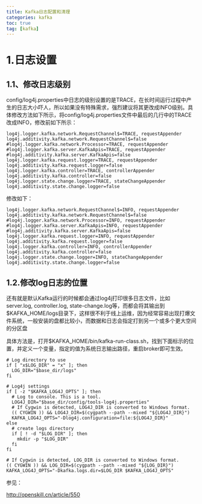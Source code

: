 ```yaml
---
title: Kafka日志配置和清理
categories: kafka   
toc: true  
tag: [kafka]
---
```



# 1.日志设置

## 1.1、修改日志级别


config/log4j.properties中日志的级别设置的是TRACE，在长时间运行过程中产生的日志大小吓人，所以如果没有特殊需求，强烈建议将其更改成INFO级别。具体修改方法如下所示，将config/log4j.properties文件中最后的几行中的TRACE改成INFO，修改前如下所示：


```
log4j.logger.kafka.network.RequestChannel$=TRACE, requestAppender
log4j.additivity.kafka.network.RequestChannel$=false
#log4j.logger.kafka.network.Processor=TRACE, requestAppender
#log4j.logger.kafka.server.KafkaApis=TRACE, requestAppender
#log4j.additivity.kafka.server.KafkaApis=false
log4j.logger.kafka.request.logger=TRACE, requestAppender
log4j.additivity.kafka.request.logger=false
log4j.logger.kafka.controller=TRACE, controllerAppender
log4j.additivity.kafka.controller=false
log4j.logger.state.change.logger=TRACE, stateChangeAppender
log4j.additivity.state.change.logger=false
```

修改如下：

```
log4j.logger.kafka.network.RequestChannel$=INFO, requestAppender
log4j.additivity.kafka.network.RequestChannel$=false
#log4j.logger.kafka.network.Processor=INFO, requestAppender
#log4j.logger.kafka.server.KafkaApis=INFO, requestAppender
#log4j.additivity.kafka.server.KafkaApis=false
log4j.logger.kafka.request.logger=INFO, requestAppender
log4j.additivity.kafka.request.logger=false
log4j.logger.kafka.controller=INFO, controllerAppender
log4j.additivity.kafka.controller=false
log4j.logger.state.change.logger=INFO, stateChangeAppender
log4j.additivity.state.change.logger=false

```

## 1.2.修改log日志的位置

还有就是默认Kafka运行的时候都会通过log4j打印很多日志文件，比如server.log, controller.log, state-change.log等，而都会将其输出到$KAFKA_HOME/logs目录下，这样很不利于线上运维，因为经常容易出现打爆文件系统，一般安装的盘都比较小，而数据和日志会指定打到另一个或多个更大空间的分区盘

具体方法是，打开$KAFKA_HOME/bin/kafka-run-class.sh，找到下面标示的位置，并定义一个变量，指定的值为系统日志输出路径，重启broker即可生效。

```
# Log directory to use
if [ "x$LOG_DIR" = "x" ]; then
  LOG_DIR="$base_dir/logs"
fi

# Log4j settings
if [ -z "$KAFKA_LOG4J_OPTS" ]; then
  # Log to console. This is a tool.
  LOG4J_DIR="$base_dir/config/tools-log4j.properties"
  # If Cygwin is detected, LOG4J_DIR is converted to Windows format.
  (( CYGWIN )) && LOG4J_DIR=$(cygpath --path --mixed "${LOG4J_DIR}")
  KAFKA_LOG4J_OPTS="-Dlog4j.configuration=file:${LOG4J_DIR}"
else
  # create logs directory
  if [ ! -d "$LOG_DIR" ]; then
    mkdir -p "$LOG_DIR"
  fi
fi

# If Cygwin is detected, LOG_DIR is converted to Windows format.
(( CYGWIN )) && LOG_DIR=$(cygpath --path --mixed "${LOG_DIR}")
KAFKA_LOG4J_OPTS="-Dkafka.logs.dir=$LOG_DIR $KAFKA_LOG4J_OPTS"

```





参见：

http://openskill.cn/article/550

